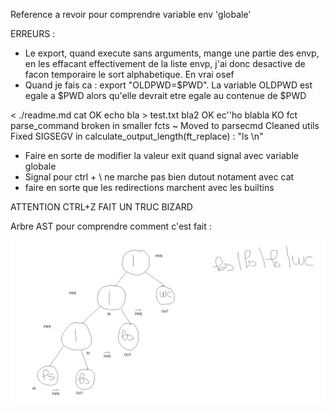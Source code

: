 Reference a revoir pour comprendre variable env 'globale'

ERREURS :

- Le export, quand execute sans arguments, mange une partie des envp, en les effacant effectivement de la liste envp, j'ai donc desactive de facon temporaire le sort alphabetique. En vrai osef
- Quand je fais ca : export "OLDPWD=$PWD". La variable OLDPWD est egale a $PWD alors qu'elle devrait etre egale au contenue de $PWD

< ./readme.md cat OK
echo bla > test.txt bla2 OK
ec''ho blabla KO
fct parse_command broken in smaller fcts
~ Moved to parsecmd
Cleaned utils
Fixed SIGSEGV in calculate_output_length(ft_replace) : "ls \n"

- Faire en sorte de modifier la valeur exit quand signal avec variable globale
- Signal pour ctrl + \ ne marche pas bien dutout notament avec cat
- faire en sorte que les redirections marchent avec les builtins

ATTENTION CTRL+Z FAIT UN TRUC BIZARD

Arbre AST pour comprendre comment c'est fait :

![alt text](<Screenshot from 2024-06-19 19-27-15.png>)

